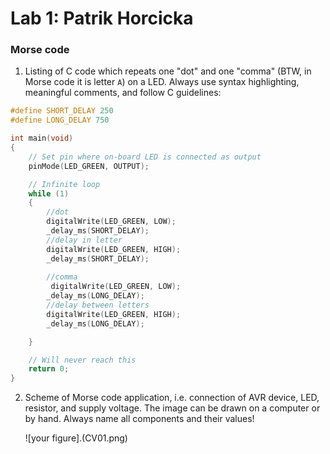 # Lab 1: Patrik Horcicka

### Morse code

1. Listing of C code which repeats one "dot" and one "comma" (BTW, in Morse code it is letter `A`) on a LED. Always use syntax highlighting, meaningful comments, and follow C guidelines:

```c
#define SHORT_DELAY 250
#define LONG_DELAY 750

int main(void)
{   
    // Set pin where on-board LED is connected as output
    pinMode(LED_GREEN, OUTPUT);

    // Infinite loop
    while (1)
    {
        //dot
        digitalWrite(LED_GREEN, LOW);
        _delay_ms(SHORT_DELAY);
        //delay in letter
        digitalWrite(LED_GREEN, HIGH);
        _delay_ms(SHORT_DELAY);
        
        //comma
         digitalWrite(LED_GREEN, LOW);
        _delay_ms(LONG_DELAY);
        //delay between letters
        digitalWrite(LED_GREEN, HIGH);
        _delay_ms(LONG_DELAY);

    }

    // Will never reach this
    return 0;
}
```

2. Scheme of Morse code application, i.e. connection of AVR device, LED, resistor, and supply voltage. The image can be drawn on a computer or by hand. Always name all components and their values!

   ![your figure].(CV01.png)

